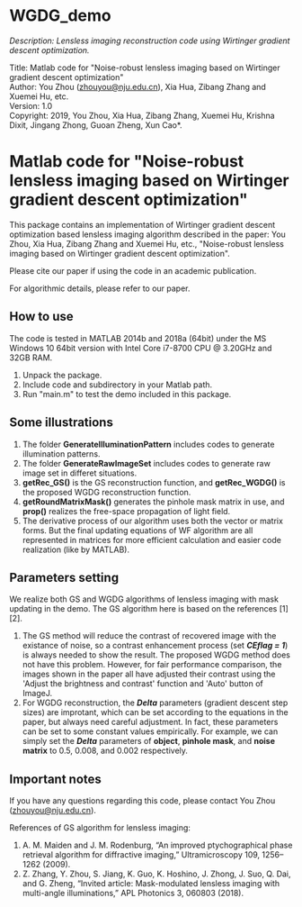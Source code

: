 # WGDG_demo
*Description: Lensless imaging reconstruction code using Wirtinger gradient descent optimization. <br>*

Title: Matlab code for "Noise-robust lensless imaging based on Wirtinger gradient descent optimization" <br>
Author: You Zhou (zhouyou@nju.edu.cn), Xia Hua, Zibang Zhang and Xuemei Hu, etc. <br>
Version: 1.0 <br>
Copyright: 2019, You Zhou, Xia Hua, Zibang Zhang, Xuemei Hu, Krishna Dixit, Jingang Zhong, Guoan Zheng, Xun Cao*. <br>

# Matlab code for "Noise-robust lensless imaging based on Wirtinger gradient descent optimization"
This package contains an implementation of Wirtinger gradient descent optimization based lensless imaging algorithm 
described in the paper: You Zhou, Xia Hua, Zibang Zhang and Xuemei Hu, etc., "Noise-robust lensless imaging 
based on Wirtinger gradient descent optimization". <br>

Please cite our paper if using the code in an academic publication. <br>

For algorithmic details, please refer to our paper. <br>

## How to use
The code is tested in MATLAB 2014b and 2018a (64bit) under the MS Windows 10 64bit version with
Intel Core i7-8700 CPU @ 3.20GHz and 32GB RAM. <br>

1. Unpack the package.
2. Include code and subdirectory in your Matlab path.
3. Run "main.m" to test the demo included in this package.

## Some illustrations
1. The folder **GenerateIlluminationPattern** includes codes to generate illumination patterns.
2. The folder **GenerateRawImageSet** includes codes to generate raw image set in differet situations.
3. **getRec_GS()** is the GS reconstruction function, and **getRec_WGDG()** is the proposed WGDG 
reconstruction function.
4. **getRoundMatrixMask()** generates the pinhole mask matrix in use, and **prop()** realizes the 
free-space propagation of light field.
5. The derivative process of our algorithm uses both the vector or matrix forms. But the final updating equations
of WF algorithm are all represented in matrices for more efficient calculation and easier code realization 
(like by MATLAB).

## Parameters setting
We realize both GS and WGDG algorithms of lensless imaging with mask updating in the demo. The GS 
algorithm here is based on the references [1][2]. <br>
1. The GS method will reduce the contrast of recovered image with the existance of noise, so a contrast 
enhancement process (set ***CEflag = 1***) is always needed to show the result. The proposed WGDG method 
does not have this problem. However, for fair performance comparison, the images shown in the paper all 
have adjusted their contrast using the 'Adjust the brightness and contrast' function and 'Auto' button 
of ImageJ. 
2. For WGDG reconstruction, the ***Delta*** parameters (gradient descent step sizes) are improtant, which 
can be set according to the equations in the paper, but always need careful adjustment. In fact, these 
parameters can be set to some constant values empirically. For example, we can simply set the ***Delta*** 
parameters of **object**, **pinhole mask**, and **noise matrix** to 0.5, 0.008, and 0.002 respectively. 

## Important notes
If you have any questions regarding this code, please contact You Zhou (zhouyou@nju.edu.cn).

References of GS algorithm for lensless imaging: <br>
1. A. M. Maiden and J. M. Rodenburg, “An improved ptychographical phase retrieval algorithm for diffractive imaging,”
Ultramicroscopy 109, 1256–1262 (2009).
2. Z. Zhang, Y. Zhou, S. Jiang, K. Guo, K. Hoshino, J. Zhong, J. Suo, Q. Dai, and G. Zheng, “Invited article:
Mask-modulated lensless imaging with multi-angle illuminations,” APL Photonics 3, 060803 (2018).
